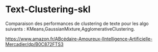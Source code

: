# Text-Clustering-skl
Comparaison des performances de clustering de texte pour les algo suivants : KMeans,GaussianMixture,AgglomerativeClustering.

https://www.amazon.fr/ABcédaire-Amoureux-lIntelligence-Artificielle-Mercadier/dp/B0C872FTS3
